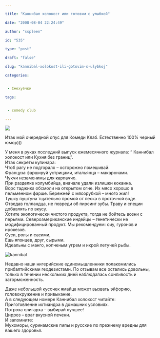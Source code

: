 ```yaml
---

title: "Каннибал холокост или готовим с улыбкой"

date: "2008-08-04 22:24:49"

author: "sspleen"

id: "535"

type: "post"

draft: "false"

slug: "kannibal-xolokost-ili-gotovim-s-ulybkoj"

categories:


 - Смехуёчки

tags:


 - comedy club

---
```

[![](/uploads/2012/05/каннибал_холокост.jpg)](/2008/08/kannibal-xolokost-ili-gotovim-s-ulybkoj/kannibal_xolokost/)  
  
Итак мой очередной опус для Комеди Клаб. Естественно 100% черный юмор)))  
  
У меня в руках последний выпуск ежемесячного журнала: “ Каннибал холокост или Кухня без границ”.  
Итак секреты кулинара:  
Чтоб рагу не подгорало – осторожно помешивай.  
Француза фаршируй устрицами, итальянца – макаронами.  
Чукчи незаменимы для карпаччо.  
При разделке колумбийца, вначале удали излишки кокаина.  
Ворс таджика обсмоли на открытом огне. Их мясо хорошо в пельменном фарше. Бережней с мясорубкой – много жил!  
Тушку пуштуна тщательно промой от песка в проточной воде.  
Отведав голландца, не повреди об пирсинг зубы. Траву и специи добавлять по вкусу.  
Хотите экологически чистого продукта, тогда не бойтесь возни с перьями. Североамериканские индейцы – генетически не модифицированный продукт. Мы рекомендуем: сиу, гуронов и ирокезов.  
Суси, ролы и сасими,  
Ешь японцев, друг, сырыми.  
Идеальны с манго, копченым угрем и икрой летучей рыбы.  

![](/uploads/2012/05/kannibal.jpg "kannibal")

  

Недавно наши нигерийские единомышленники полакомились прибалтийскими геодезистами. По отзывам все остались довольны, только в течении нескольких дней наблюдалась сонливость и заторможенность.

  
Даже небольшой кусочек ямайца может вызвать эйфорию, головокружение и привыкание.  
А в следующем номере Каннибал холокост читайте:  
Приготовление ихтиандра в домашних условиях.  
Потроха олигарха – выбирай лучшее!  
Цирроз – враг вкусной печени.  
И запомните:  
Мухоморы, суринамские пипы и русские по прежнему вредны для вашего здоровья.